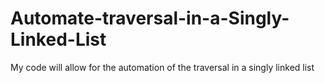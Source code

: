 # Automate-traversal-in-a-Singly-Linked-List
My code will allow for the automation of the traversal in a singly linked list
